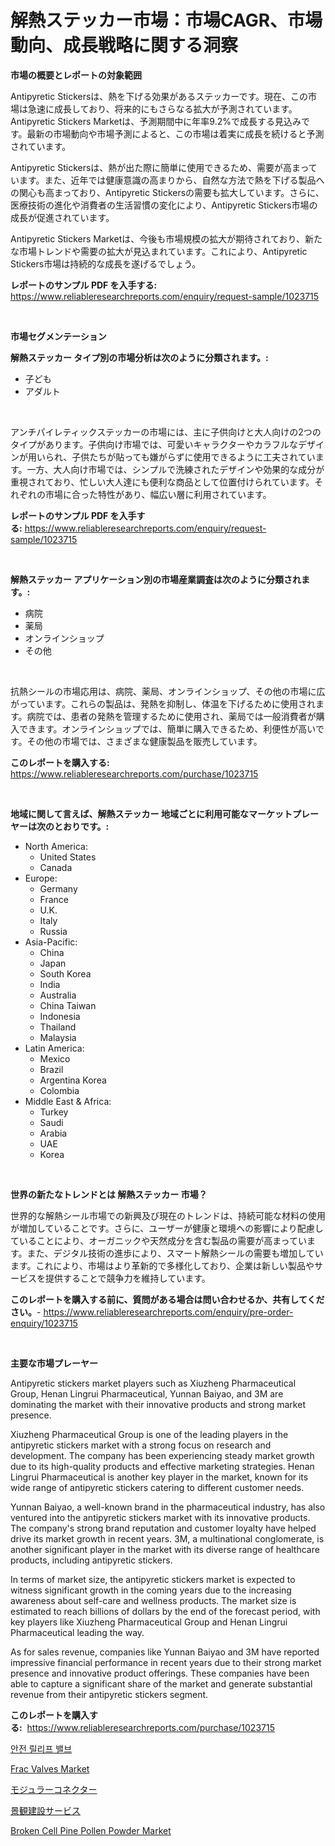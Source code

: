 <p><h1>解熱ステッカー市場：市場CAGR、市場動向、成長戦略に関する洞察</h1></p><p><strong>市場の概要とレポートの対象範囲</strong></p>
<p><p>Antipyretic Stickersは、熱を下げる効果があるステッカーです。現在、この市場は急速に成長しており、将来的にもさらなる拡大が予測されています。Antipyretic Stickers Marketは、予測期間中に年率9.2%で成長する見込みです。最新の市場動向や市場予測によると、この市場は着実に成長を続けると予測されています。</p><p>Antipyretic Stickersは、熱が出た際に簡単に使用できるため、需要が高まっています。また、近年では健康意識の高まりから、自然な方法で熱を下げる製品への関心も高まっており、Antipyretic Stickersの需要も拡大しています。さらに、医療技術の進化や消費者の生活習慣の変化により、Antipyretic Stickers市場の成長が促進されています。</p><p>Antipyretic Stickers Marketは、今後も市場規模の拡大が期待されており、新たな市場トレンドや需要の拡大が見込まれています。これにより、Antipyretic Stickers市場は持続的な成長を遂げるでしょう。</p></p>
<p><strong>レポートのサンプル PDF を入手する:</strong> <a href="https://www.reliableresearchreports.com/enquiry/request-sample/1023715">https://www.reliableresearchreports.com/enquiry/request-sample/1023715</a></p>
<p>&nbsp;</p>
<p><strong>市場セグメンテーション</strong></p>
<p><strong>解熱ステッカー タイプ別の市場分析は次のように分類されます。:</strong></p>
<p><ul><li>子ども</li><li>アダルト</li></ul></p>
<p>&nbsp;</p>
<p><p>アンチパイレティックステッカーの市場には、主に子供向けと大人向けの2つのタイプがあります。子供向け市場では、可愛いキャラクターやカラフルなデザインが用いられ、子供たちが貼っても嫌がらずに使用できるように工夫されています。一方、大人向け市場では、シンプルで洗練されたデザインや効果的な成分が重視されており、忙しい大人達にも便利な商品として位置付けられています。それぞれの市場に合った特性があり、幅広い層に利用されています。</p></p>
<p><strong>レポートのサンプル PDF を入手する:</strong>&nbsp;<a href="https://www.reliableresearchreports.com/enquiry/request-sample/1023715">https://www.reliableresearchreports.com/enquiry/request-sample/1023715</a></p>
<p>&nbsp;</p>
<p><strong> 解熱ステッカー アプリケーション別の市場産業調査は次のように分類されます。:</strong></p>
<p><ul><li>病院</li><li>薬局</li><li>オンラインショップ</li><li>その他</li></ul></p>
<p>&nbsp;</p>
<p><p>抗熱シールの市場応用は、病院、薬局、オンラインショップ、その他の市場に広がっています。これらの製品は、発熱を抑制し、体温を下げるために使用されます。病院では、患者の発熱を管理するために使用され、薬局では一般消費者が購入できます。オンラインショップでは、簡単に購入できるため、利便性が高いです。その他の市場では、さまざまな健康製品を販売しています。</p></p>
<p><strong>このレポートを購入する:</strong>&nbsp; <a href="https://www.reliableresearchreports.com/purchase/1023715">https://www.reliableresearchreports.com/purchase/1023715</a></p>
<p>&nbsp;</p>
<p><strong>地域に関して言えば、解熱ステッカー 地域ごとに利用可能なマーケットプレーヤーは次のとおりです。:</strong></p>
<p><ul>
    <li>
        North America:
        <ul>
            <li>United States</li>
            <li>Canada</li>
        </ul>
    </li>
    <li>
        Europe:
        <ul>
            <li>Germany</li>
            <li>France</li>
            <li>U.K.</li>
            <li>Italy</li>
            <li>Russia</li>
        </ul>
    </li>
    <li>
        Asia-Pacific:
        <ul>
            <li>China</li>
            <li>Japan</li>
            <li>South Korea</li>
            <li>India</li>
            <li>Australia</li>
            <li>China Taiwan</li>
            <li>Indonesia</li>
            <li>Thailand</li>
            <li>Malaysia</li>
        </ul>
    </li>
    <li>
        Latin America:
        <ul>
            <li>Mexico</li>
            <li>Brazil</li>
            <li>Argentina Korea</li>
            <li>Colombia</li>
        </ul>
    </li>
    <li>
        Middle East & Africa:
        <ul>
            <li>Turkey</li>
            <li>Saudi</li>
            <li>Arabia</li>
            <li>UAE</li>
            <li>Korea</li>
        </ul>
    </li>
    </ul></p>
<p>&nbsp;</p>
<p><strong>世界の新たなトレンドとは 解熱ステッカー 市場？</strong></p>
<p><p>世界的な解熱シール市場での新興及び現在のトレンドは、持続可能な材料の使用が増加していることです。さらに、ユーザーが健康と環境への影響により配慮していることにより、オーガニックや天然成分を含む製品の需要が高まっています。また、デジタル技術の進歩により、スマート解熱シールの需要も増加しています。これにより、市場はより革新的で多様化しており、企業は新しい製品やサービスを提供することで競争力を維持しています。</p></p>
<p><strong>このレポートを購入する前に、質問がある場合は問い合わせるか、共有してください。</strong>- <a href="https://www.reliableresearchreports.com/enquiry/pre-order-enquiry/1023715">https://www.reliableresearchreports.com/enquiry/pre-order-enquiry/1023715</a></p>
<p>&nbsp;</p>
<p><strong>主要な市場プレーヤー</strong></p>
<p><p>Antipyretic stickers market players such as Xiuzheng Pharmaceutical Group, Henan Lingrui Pharmaceutical, Yunnan Baiyao, and 3M are dominating the market with their innovative products and strong market presence.</p><p>Xiuzheng Pharmaceutical Group is one of the leading players in the antipyretic stickers market with a strong focus on research and development. The company has been experiencing steady market growth due to its high-quality products and effective marketing strategies. Henan Lingrui Pharmaceutical is another key player in the market, known for its wide range of antipyretic stickers catering to different customer needs.</p><p>Yunnan Baiyao, a well-known brand in the pharmaceutical industry, has also ventured into the antipyretic stickers market with its innovative products. The company's strong brand reputation and customer loyalty have helped drive its market growth in recent years. 3M, a multinational conglomerate, is another significant player in the market with its diverse range of healthcare products, including antipyretic stickers.</p><p>In terms of market size, the antipyretic stickers market is expected to witness significant growth in the coming years due to the increasing awareness about self-care and wellness products. The market size is estimated to reach billions of dollars by the end of the forecast period, with key players like Xiuzheng Pharmaceutical Group and Henan Lingrui Pharmaceutical leading the way.</p><p>As for sales revenue, companies like Yunnan Baiyao and 3M have reported impressive financial performance in recent years due to their strong market presence and innovative product offerings. These companies have been able to capture a significant share of the market and generate substantial revenue from their antipyretic stickers segment.</p></p>
<p><strong>このレポートを購入する:</strong>&nbsp;&nbsp;<a href="https://www.reliableresearchreports.com/purchase/1023715">https://www.reliableresearchreports.com/purchase/1023715</a></p>
<p><p><a href="https://medium.com/@joshuapierce88/%EC%95%88%EC%A0%84-%ED%8C%BD%EC%B0%BD-%EB%B0%B8%EB%B8%8C-%EC%8B%9C%EC%9E%A5-%EA%B7%9C%EB%AA%A8-%EC%8B%9C%EC%9E%A5-%EC%A0%84%EB%A7%9D-%EB%B0%8F-%EC%8B%9C%EC%9E%A5-%EC%98%88%EC%B8%A1-2024%EB%85%84%EB%B6%80%ED%84%B0-2031%EB%85%84%EA%B9%8C%EC%A7%80-a04190195d79">안전 릴리프 밸브</a></p><p><a href="https://view.publitas.com/reportprime-1/frac-valves-market-research-report-unlocks-analysis-on-the-market-financial-status-market-size-and-market-revenue-upto-2031/">Frac Valves Market</a></p><p><a href="https://github.com/schmahlson/Market-Research-Report-List-1/blob/main/44375868949.md">モジュラーコネクター</a></p><p><a href="https://medium.com/@carlieshields/2024-2031%E5%B9%B4%E3%81%AE%E6%9C%9F%E9%96%93%E3%81%AB%E4%BA%88%E6%B8%AC%E3%81%95%E3%82%8C%E3%81%9F%E6%99%AF%E8%A6%B3%E6%96%BD%E8%A8%AD%E5%BB%BA%E8%A8%AD%E3%82%B5%E3%83%BC%E3%83%93%E3%82%B9%E5%B8%82%E5%A0%B4%E3%81%AE%E3%83%88%E3%83%AC%E3%83%B3%E3%83%89%E3%81%A8%E5%B8%82%E5%A0%B4%E5%88%86%E6%9E%90-0cba1fc880a3">景観建設サービス</a></p><p><a href="https://issuu.com/reportprime-2/docs/broken-cell-pine-pollen-powder-market-size-2030.pp">Broken Cell Pine Pollen Powder Market</a></p></p>